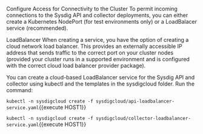 Configure Access for Connectivity to the Cluster 
To permit incoming connections to the Sysdig API and collector deployments, you can either create a Kubernetes NodePort (for test environments only) or a LoadBalacer service (recommended). 

LoadBalancer 
When creating a service, you have the option of creating a cloud network load balancer. This provides an externally accessible IP address that sends traffic to the correct port on your cluster nodes (provided your cluster runs in a supported environment and is configured with the correct cloud load balancer provider package).

You can create a cloud-based LoadBalancer service for the Sysdig API and collector using kubectl and the templates in the sysdigcloud folder.
Run the command: 

`kubectl -n sysdigcloud create -f sysdigcloud/api-loadbalancer-service.yaml`{{execute HOST1}}

`kubectl -n sysdigcloud create -f sysdigcloud/collector-loadbalancer-service.yaml`{{execute HOST1}}
